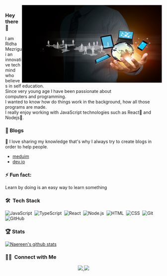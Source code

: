  <img align="right" alt="GIF" src="https://github.com/ridhamz/ridhamz/blob/main/16-167405_information-technology.jpg?raw=false" width="450" height="250" /> 
 
 ### Hey there 👋

I am Ridha Mezrigui an innovative tech mind who believes in self 
education.<br />
Since very young age I have been passionate about <br />
computers and programming. <br />
I wanted to know how do things work in the background, how all those
programs are made. <br />
I really enjoy working with JavaScript technologies such as React💙 and Nodejs💚.

### 📒 Blogs 
💌 I love sharing my knowledge that's why I always try to create blogs in order to help people.
- [meduim](https://medium.com/@ridhamezrigui07)
- [dev.io](https://dev.to/ridhamz)

### ⚡ Fun fact:
Learn by doing is an easy way to learn something

### 🛠 &nbsp;Tech Stack
![JavaScript](https://img.shields.io/badge/-JavaScript-05122A?style=flat&logo=javascript)&nbsp;
![TypeScript](https://img.shields.io/badge/-TypeScript-05122A?style=flat&logo=typescript)&nbsp;
![React](https://img.shields.io/badge/-React-05122A?style=flat&logo=react)&nbsp;
![Node.js](https://img.shields.io/badge/-Node.js-05122A?style=flat&logo=node.js)&nbsp;
![HTML](https://img.shields.io/badge/-HTML-05122A?style=flat&logo=HTML5)&nbsp;
![CSS](https://img.shields.io/badge/-CSS-05122A?style=flat&logo=CSS3&logoColor=1572B6)&nbsp;
![Git](https://img.shields.io/badge/-Git-05122A?style=flat&logo=git)&nbsp;
![GitHub](https://img.shields.io/badge/-GitHub-05122A?style=flat&logo=github)&nbsp;

### 🏆 Stats
[![Naereen's github stats](https://github-readme-stats.vercel.app/api?username=ridhamz&theme=blue-green&show_icons=true)](https://github.com/ridhamz/github-readme-stats)

### 🤝🏻 &nbsp;Connect with Me

<p align="center">
<a href="https://www.linkedin.com/in/ridha-mezrigui-205010177/"><img src="https://img.shields.io/badge/ridha-mezrigui-205010177?     style=flat&logo=Linkedin&logoColor=white"/>
  </a>
<a href="mailto:ridhamezrigui07@gmail.com"><img src="https://img.shields.io/badge/-ridhamezrigui07@gmail.com-D14836?style=flat&logo=Gmail&logoColor=white"/></a>
</p>

